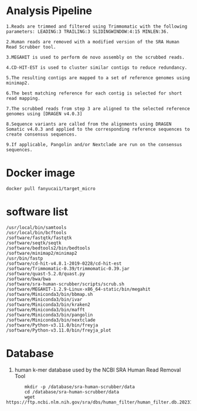 # Analysis Pipeline 

    1.Reads are trimmed and filtered using Trimmomatic with the following parameters: LEADING:3 TRAILING:3 SLIDINGWINDOW:4:15 MINLEN:36.
    
    2.Human reads are removed with a modified version of the SRA Human Read Scrubber tool.

    3.MEGAHIT is used to perform de novo assembly on the scrubbed reads.

    4.CD-HIT-EST is used to cluster similar contigs to reduce redundancy.
    
    5.The resulting contigs are mapped to a set of reference genomes using minimap2.
    
    6.The best matching reference for each contig is selected for short read mapping.
    
    7.The scrubbed reads from step 3 are aligned to the selected reference genomes using [DRAGEN v4.0.3]
    
    8.Sequence variants are called from the alignments using DRAGEN Somatic v4.0.3 and applied to the corresponding reference sequences to create consensus sequences.
    
    9.If applicable, Pangolin and/or Nextclade are run on the consensus sequences.

# Docker image
```{.cs}
docker pull fanyucai1/target_micro
```

# software list
```{.cs}
/usr/local/bin/samtools
/usr/local/bin/bcftools
/software/fastqtk/fastqtk
/software/seqtk/seqtk
/software/bedtools2/bin/bedtools
/software/minimap2/minimap2
/usr/bin/fastp
/software/cd-hit-v4.8.1-2019-0228/cd-hit-est
/software/Trimmomatic-0.39/trimmomatic-0.39.jar
/software/quast-5.2.0/quast.py
/software/bwa/bwa
/software/sra-human-scrubber/scripts/scrub.sh
/software/MEGAHIT-1.2.9-Linux-x86_64-static/bin/megahit
/software/Miniconda3/bin/bbmap.sh
/software/Miniconda3/bin/ivar
/software/Miniconda3/bin/kraken2
/software/Miniconda3/bin/mafft
/software/Miniconda3/bin/pangolin
/software/Miniconda3/bin/nextclade
/software/Python-v3.11.0/bin/freyja
/software/Python-v3.11.0/bin/freyja_plot
```

# Database

 1. human k-mer database used by the NCBI SRA Human Read Removal Tool
```{.cs}
       mkdir -p /database/sra-human-scrubber/data
       cd /database/sra-human-scrubber/data
       wget https://ftp.ncbi.nlm.nih.gov/sra/dbs/human_filter/human_filter.db.20231218v2
```